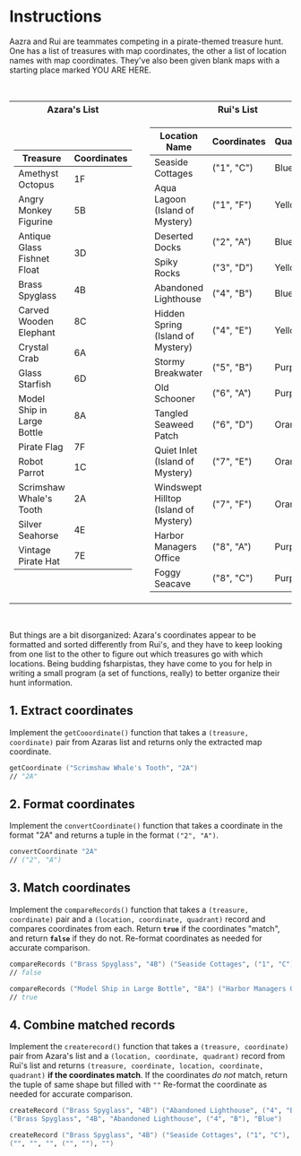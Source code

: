 # Instructions

Aazra and Rui are teammates competing in a pirate-themed treasure hunt.
One has a list of treasures with map coordinates, the other a list of location names with map coordinates.
They've also been given blank maps with a starting place marked YOU ARE HERE.

<br>
<table>
<tr><th>Azara's List</th><th></th><th>Rui's List</th></tr>
<tr><td>

| Treasure                    | Coordinates |
| --------------------------- | ----------- |
| Amethyst Octopus            | 1F          |
| Angry Monkey Figurine       | 5B          |
| Antique Glass Fishnet Float | 3D          |
| Brass Spyglass              | 4B          |
| Carved Wooden Elephant      | 8C          |
| Crystal Crab                | 6A          |
| Glass Starfish              | 6D          |
| Model Ship in Large Bottle  | 8A          |
| Pirate Flag                 | 7F          |
| Robot Parrot                | 1C          |
| Scrimshaw Whale's Tooth     | 2A          |
| Silver Seahorse             | 4E          |
| Vintage Pirate Hat          | 7E          |

</td><td></td><td>

| Location Name                         | Coordinates | Quandrant |
| ------------------------------------- | ----------- | --------- |
| Seaside Cottages                      | ("1", "C")  | Blue      |
| Aqua Lagoon (Island of Mystery)       | ("1", "F")  | Yellow    |
| Deserted Docks                        | ("2", "A")  | Blue      |
| Spiky Rocks                           | ("3", "D")  | Yellow    |
| Abandoned Lighthouse                  | ("4", "B")  | Blue      |
| Hidden Spring (Island of Mystery)     | ("4", "E")  | Yellow    |
| Stormy Breakwater                     | ("5", "B")  | Purple    |
| Old Schooner                          | ("6", "A")  | Purple    |
| Tangled Seaweed Patch                 | ("6", "D")  | Orange    |
| Quiet Inlet (Island of Mystery)       | ("7", "E")  | Orange    |
| Windswept Hilltop (Island of Mystery) | ("7", "F")  | Orange    |
| Harbor Managers Office                | ("8", "A")  | Purple    |
| Foggy Seacave                         | ("8", "C")  | Purple    |

</td></tr>
</table>

<br>

But things are a bit disorganized: Azara's coordinates appear to be formatted and sorted differently from Rui's, and they have to keep looking from one list to the other to figure out which treasures go with which locations.
Being budding fsharpistas, they have come to you for help in writing a small program (a set of functions, really) to better organize their hunt information.

## 1. Extract coordinates

Implement the `getCooordinate()` function that takes a `(treasure, coordinate)` pair from Azaras list and returns only the extracted map coordinate.
```fsharp
getCoordinate ("Scrimshaw Whale's Tooth", "2A")
// "2A"
```

## 2. Format coordinates

Implement the `convertCoordinate()` function that takes a coordinate in the format "2A" and returns a tuple in the format `("2", "A")`.
```fsharp
convertCoordinate "2A"
// ("2", "A")
```

## 3. Match coordinates

Implement the `compareRecords()` function that takes a `(treasure, coordinate)` pair and a `(location, coordinate, quadrant)` record and compares coordinates from each.
Return **`true`** if the coordinates "match", and return **`false`** if they do not.
Re-format coordinates as needed for accurate comparison.
```fsharp
compareRecords ("Brass Spyglass", "4B") ("Seaside Cottages", ("1", "C"), "blue")
// false

compareRecords ("Model Ship in Large Bottle", "8A") ("Harbor Managers Office", ("8", "A"), "purple")
// true
```

## 4. Combine matched records

Implement the `createrecord()` function that takes a `(treasure, coordinate)` pair from Azara's list and a `(location, coordinate, quadrant)` record from Rui's list and returns `(treasure, coordinate, location, coordinate, quadrant)` **if the coordinates match**.
If the coordinates _do not_ match, return the tuple of same shape but filled with `""`
Re-format the coordinate as needed for accurate comparison.
```fsharp
createRecord ("Brass Spyglass", "4B") ("Abandoned Lighthouse", ("4", "B"), "Blue")
("Brass Spyglass", "4B", "Abandoned Lighthouse", ("4", "B"), "Blue")

createRecord ("Brass Spyglass", "4B") ("Seaside Cottages", ("1", "C"), "Blue")
("", "", "", ("", ""), "")
```
